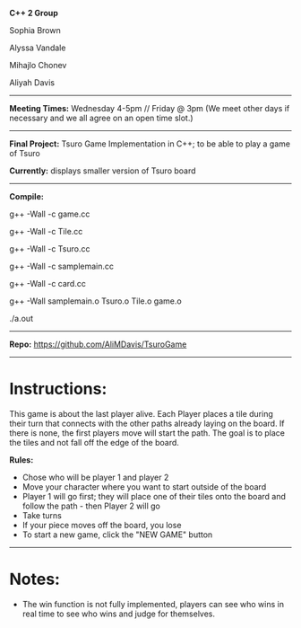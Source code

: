**C++ 2 Group**

Sophia Brown

Alyssa Vandale

Mihajlo Chonev

Aliyah Davis

************************************************************

**Meeting Times:** Wednesday 4-5pm // Friday @ 3pm 
(We meet other days if necessary and we all agree on an open time slot.)

************************************************************

**Final Project:** Tsuro Game Implementation in C++; to be able to play a game of Tsuro

**Currently:** displays smaller version of Tsuro board

************************************************************

**Compile:**

g++ -Wall -c game.cc

g++ -Wall -c Tile.cc

g++ -Wall -c Tsuro.cc

g++ -Wall -c samplemain.cc

g++ -Wall -c card.cc

g++ -Wall samplemain.o Tsuro.o Tile.o game.o

./a.out

************************************************************

**Repo:** https://github.com/AliMDavis/TsuroGame

************************************************************

# Instructions:

This game is about the last player alive. Each Player places a tile during their turn that connects 
with the other paths already laying on the board. If there is none, the first players move will start
the path. The goal is to place the tiles and not fall off the edge of the board. 

**Rules:**
- Chose who will be player 1 and player 2
- Move your character where you want to start outside of the board
- Player 1 will go first; they will place one of their tiles onto the board and follow the path - then Player 2 will go
- Take turns
- If your piece moves off the board, you lose
- To start a new game, click the "NEW GAME" button

*************************************************************

# Notes: 

- The win function is not fully implemented, players can see who wins in real time to see who wins and judge for themselves. 

